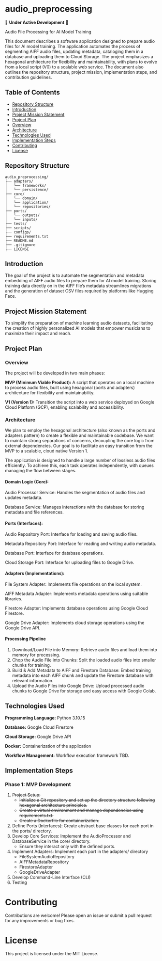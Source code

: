 # audio\_preprocessing

🚧 **Under Active Development** 🚧

Audio File Processing for AI Model Training

This document describes a software application designed to prepare audio files for AI model training. The application automates the process of segmenting AIFF audio files, updating metadata, cataloging them in a database and uploading them to Cloud Storage. The project emphasizes a hexagonal architecture for flexibility and maintainability, with plans to evolve from a local script (V0) to a scalable web service. The document also outlines the repository structure, project mission, implementation steps, and contribution guidelines.

## Table of Contents

- [Repository Structure](#repository-structure)  
- [Introduction](#introduction)  
- [Project Mission Statement](#project-mission-statement)  
- [Project Plan](#project-plan)  
- [Overview](#overview)  
- [Architecture](#architecture)  
- [Technologies Used](#technologies-used)  
- [Implementation Steps](#implementation-steps)  
- [Contributing](#contributing)  
- [License](#license)

## Repository Structure

```
audio_preprocessing/
├── adapters/
│   └── frameworks/
│   └── persistence/
├── core/
│   └── domain/
│   └── application/
│   └── repositories/
├── ports/
│   └── outputs/
│   └── inputs/
├── tests/
├── scripts/
├── configs/
├── requirements.txt
├── README.md
├── .gitignore
├── LICENSE
```

## Introduction

The goal of the project is to automate the segmentation and metadata embedding of AIFF audio files to prepare them for AI model training. Storing training data directly on in the AIFF file’s metadata streamlines migrations and the generation of dataset CSV files required by platforms like Hugging Face.

## Project Mission Statement

To simplify the preparation of machine learning audio datasets, facilitating the creation of highly personalized AI models that empower musicians to maximize their impact and reach.

## Project Plan

### Overview

The project will be developed in two main phases:

**MVP (Minimum Viable Product):** A script that operates on a local machine to process audio files, built using hexagonal (ports and adapters) architecture for flexibility and maintainability.

**V1 (Version 1):** Transition the script into a web service deployed on Google Cloud Platform (GCP), enabling scalability and accessibility.

### Architecture

We plan to employ the hexagonal architecture (also known as the ports and adapters pattern) to create a flexible and maintainable codebase. We want to maintain strong separations of concerns, decoupling the core logic from external dependencies. Our goal is to facilitate an easy transition from the MVP to a scalable, cloud native Version 1\.

The application is designed to handle a large number of lossless audio files efficiently. To achieve this, each task operates independently, with queues managing the flow between stages.

#### Domain Logic (Core):

Audio Processor Service: Handles the segmentation of audio files and updates metadata.

Database Service: Manages interactions with the database for storing metadata and file references.

#### Ports (Interfaces):

Audio Repository Port: Interface for loading and saving audio files.

Metadata Repository Port: Interface for reading and writing audio metadata.

Database Port: Interface for database operations.

Cloud Storage Port: Interface for uploading files to Google Drive.

#### Adapters (Implementations):

File System Adapter: Implements file operations on the local system.

AIFF Metadata Adapter: Implements metadata operations using suitable libraries.

Firestore Adapter: Implements database operations using Google Cloud Firestore.

Google Drive Adapter: Implements cloud storage operations using the Google Drive API.

#### Processing Pipeline

1. Download/Load File into Memory: Retrieve audio files and load them into memory for processing.  
2. Chop the Audio File into Chunks: Split the loaded audio files into smaller chunks for training.  
3. Build & Add Metadata to AIFF and Firestore Database: Embed training metadata into each AIFF chunk and update the Firestore database with relevant information.  
4. Upload the Audio Files into Google Drive: Upload processed audio chunks to Google Drive for storage and easy access with Google Colab.

## Technologies Used

**Programming Language:** Python 3.10.15

**Database:** Google Cloud Firestore

**Cloud Storage:** Google Drive API

**Docker:** Containerization of the application

**Workflow Management:** Workflow execution framework TBD.

## Implementation Steps

### Phase 1: MVP Development

1. ~~Project Setup:~~  
   - ~~Initialize a Git repository and set up the directory structure following hexagonal architecture principles.~~  
   - ~~Create a virtual environment and manage dependencies using requirements.txt.~~  
   - ~~Create a Dockerfile for containerization.~~  
2. Define Ports (Interfaces): Create abstract base classes for each port in the ports/ directory.  
3. Develop Core Services: Implement the AudioProcessor and DatabaseService in the core/ directory.  
   - Ensure they interact only with the defined ports.  
4. Implement Adapters: Implement each port in the adapters/ directory  
   - FileSystemAudioRepository  
   - AIFFMetadataRepository  
   - FirestoreAdapter  
   - GoogleDriveAdapter  
5. Develop Command-Line Interface (CLI)  
6. Testing

# Contributing

Contributions are welcome\! Please open an issue or submit a pull request for any improvements or bug fixes.

# License

This project is licensed under the MIT License.  
